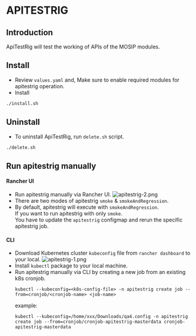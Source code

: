 # APITESTRIG

## Introduction
ApiTestRig will test the working of APIs of the MOSIP modules.

## Install
* Review `values.yaml` and, Make sure to enable required modules for apitestrig operation.
* Install
```sh
./install.sh
```

## Uninstall
* To uninstall ApiTestRig, run `delete.sh` script.
```sh
./delete.sh 
```

## Run apitestrig manually

#### Rancher UI
* Run apitestrig manually via Rancher UI.
  ![apitestrig-2.png](../../docs/images/apitestrig-2.png)
* There are two modes of apitestrig `smoke` & `smokeAndRegression`.
* By default, apitestrig will execute with `smokeAndRegression`. <br>
  If you want to run apitestrig with only `smoke`. <br>
  You have to update the `apitestrig` configmap and rerun the specific apitestrig job.

#### CLI
* Download Kubernetes cluster `kubeconfig` file from `rancher dashboard` to your local.
  ![apitestrig-1.png](../../docs/images/apitestrig-1.png)
* Install `kubectl` package to your local machine.
* Run apitestrig manually via CLI by creating a new job from an existing k8s cronjob.
  ```
  kubectl --kubeconfig=<k8s-config-file> -n apitestrig create job --from=cronjob/<cronjob-name> <job-name>
  ```
  example: 
  ```
  kubectl --kubeconfig=/home/xxx/Downloads/qa4.config -n apitestrig create job --from=cronjob/cronjob-apitestrig-masterdata cronjob-apitestrig-masterdata
  ```

  

